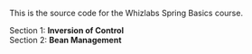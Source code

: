 This is the source code for the Whizlabs Spring Basics course.

Section 1: **Inversion of Control**  
Section 2: **Bean Management**
